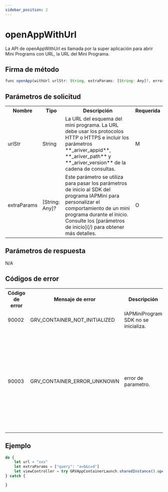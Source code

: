 ```yaml
---
sidebar_position: 2
---
```


# openAppWithUrl

La API de openAppWithUrl es llamada por la super aplicación para abrir Mini Programs con URL, la URL del Mini Programa.

## Firma de método
```js
func openApp(withUrl urlStr: String, extraParams: [String: Any]?, error: ()) throws -> UIViewController?
```

## Parámetros de solicitud

<table>
    <tr>
        <th>Nombre</th>
        <th>Tipo</th>
        <th>Descripción</th>
        <th>Requerida</th>
    </tr>
     <tr>
        <td>urlStr</td>
        <td>String</td>
        <td>
        La URL del esquema del mini programa. La URL debe usar los protocolos HTTP o HTTPS e incluir los parámetros **_ariver_appid**, **_ariver_path** y **_ariver_version** de la cadena de consultas.
        </td>
        <td>M</td>
    </tr>
     <tr>
        <td>extraParams</td>
        <td>[String: Any]?</td>
        <td>
        Este parámetro se utiliza para pasar los parámetros de inicio al SDK del programa IAPMini para personalizar el comportamiento de un mini programa durante el inicio. Consulte los [parámetros de inicio](/) para obtener más detalles.
        </td>
        <td>O</td>
    </tr>
</table>









## Parámetros de respuesta
N/A

## Códigos de error

<table>
    <tr>
        <th>Código de error</th>
        <th>Mensaje de error</th>
        <th>Descripción</th>
        <th>Más acciones</th>
    </tr>
    <tr>
        <td>90002</td>
        <td>GRV_CONTAINER_NOT_INITIALIZED</td>
        <td>IAPMiniProgram SDK no se inicializa.</td>
        <td>Initialize the SDK.</td>
    </tr>
    <tr>
        <td>90003</td>
        <td>GRV_CONTAINER_ERROR_UNKNOWN</td>
        <td>error de parametro.</td>
        <td>Consulte la tabla de [parámetros de solicitud](/) y verifique si todos los tipos de parámetros son correctos y si se especifican todos los parámetros requeridos.</td>
    </tr>
</table>

## Ejemplo


```js
do {
    let url = "xxx"
    let extraParams = ["query": "a=b&c=d"]
    let viewController = try GRVAppContainerLaunch.sharedInstance().openApp(withApppId: url, extraParams: extraParams, error: ())
} catch {

}
```

